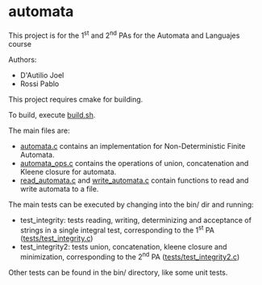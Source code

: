# automata

This project is for the 1<sup>st</sup> and 2<sup>nd</sup> PAs for the Automata and Languajes course

Authors:

- D'Autilio Joel
- Rossi Pablo

This project requires cmake for building.

To build, execute [build.sh](build.sh).

The main files are:

- [automata.c](src/automata/automata.c) contains an implementation for Non-Deterministic Finite Automata.
- [automata_ops.c](src/automata/automata_ops.c) contains the operations of union, concatenation and Kleene closure for automata.
- [read_automata.c](src/automataio/read_automata.c) and [write_automata.c](src/automataio/write_automata.c) contain functions to read and write automata to a file.


The main tests can be executed by changing into the bin/ dir and running:
    
- test_integrity: tests reading, writing, determinizing and acceptance of strings in a single integral test, corresponding to the 1<sup>st</sup> PA ([tests/test_integrity.c](tests/test_integrity.c))
- test_integrity2: tests union, concatenation, kleene closure and minimization, corresponding to the 2<sup>nd</sup> PA ([tests/test_integrity2.c](tests/test_integrity2.c))

Other tests can be found in the bin/ directory, like some unit tests.
